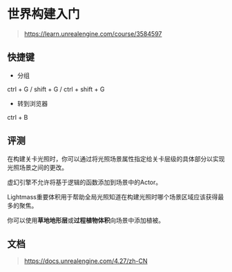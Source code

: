 # 世界构建入门

> https://learn.unrealengine.com/course/3584597



## 快捷键


- 分组

ctrl + G / shift + G / ctrl + shift + G


- 转到浏览器

ctrl + B


 
## 评测

在构建关卡光照时，你可以通过将光照场景属性指定给关卡层级的具体部分以实现光照场景之间的更改。 

虚幻引擎不允许将基于逻辑的函数添加到场景中的Actor。

Lightmass重要体积用于帮助全局光照知道在构建光照时哪个场景区域应该获得最多的聚焦。 

你可以使用**草地地形层**或**过程植物体积**向场景中添加植被。 




## 文档

> https://docs.unrealengine.com/4.27/zh-CN


